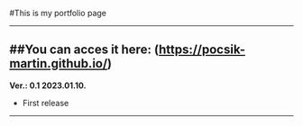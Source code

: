 #This is my portfolio page

---
##You can acces it here: (https://pocsik-martin.github.io/)
---
**Ver.: 0.1 2023.01.10.**
- First release

---